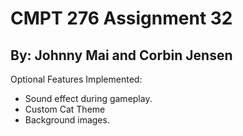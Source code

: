 # CMPT 276 Assignment 32
## By: Johnny Mai and Corbin Jensen

Optional Features Implemented:
- Sound effect during gameplay.
- Custom Cat Theme
- Background images.




